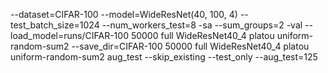 --dataset=CIFAR-100 --model=WideResNet(40, 100, 4) --test_batch_size=1024 --num_workers_test=8 -sa --sum_groups=2 -val --load_model=runs/CIFAR-100 50000 full WideResNet40_4 platou uniform-random-sum2 --save_dir=CIFAR-100 50000 full WideResNet40_4 platou uniform-random-sum2 aug_test --skip_existing --test_only --aug_test=125